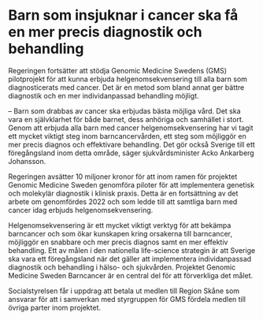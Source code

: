 # Barn som insjuknar i cancer ska få en mer precis diagnostik och behandling

Regeringen fortsätter att stödja Genomic Medicine Swedens (GMS) pilotprojekt för att kunna erbjuda helgenomsekvensering till alla barn som diagnosticerats med cancer. Det är en metod som bland annat ger bättre diagnostik och en mer individanpassad behandling möjligt.

– Barn som drabbas av cancer ska erbjudas bästa möjliga vård. Det ska vara en självklarhet för både barnet, dess anhöriga och samhället i stort. Genom att erbjuda alla barn med cancer helgenomsekvensering har vi tagit ett mycket viktigt steg inom barncancervården, ett steg som möjliggör en mer precis diagnos och effektivare behandling. Det gör också Sverige till ett föregångsland inom detta område, säger sjukvårdsminister Acko Ankarberg Johansson.

Regeringen avsätter 10 miljoner kronor för att inom ramen för projektet Genomic Medicine Sweden genomföra piloter för att implementera genetisk och molekylär diagnostik i klinisk praxis. Detta är en fortsättning av det arbete om genomfördes 2022 och som ledde till att samtliga barn med cancer idag erbjuds helgenomsekvensering.

Helgenomsekvensering är ett mycket viktigt verktyg för att bekämpa barncancer och som ökar kunskapen kring orsakerna till barncancer, möjliggör en snabbare och mer precis diagnos samt en mer effektiv behandling. Ett av målen i den nationella life-science strategin är att Sverige ska vara ett föregångsland när det gäller att implementera individanpassad diagnostik och behandling i hälso- och sjukvården. Projektet Genomic Medicine Sweden Barncancer är en central del för att förverkliga det målet.

Socialstyrelsen får i uppdrag att betala ut medlen till Region Skåne som ansvarar för att i samverkan med styrgruppen för GMS fördela medlen till övriga parter inom projektet.
